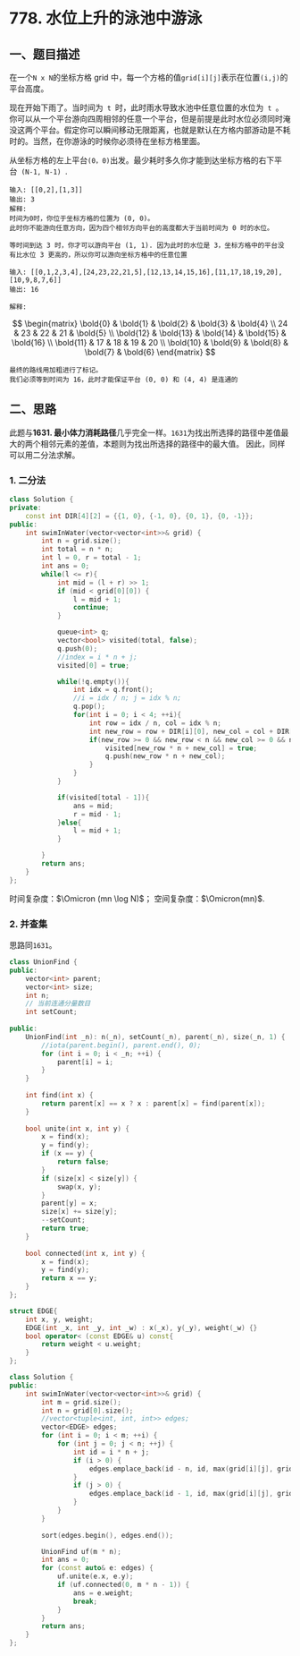 # 778. 水位上升的泳池中游泳
## 一、题目描述
在一个` N x N `的坐标方格 grid 中，每一个方格的值` grid[i][j] `表示在位置` (i,j) `的平台高度。

现在开始下雨了。当时间为` t `时，此时雨水导致水池中任意位置的水位为` t `。你可以从一个平台游向四周相邻的任意一个平台，但是前提是此时水位必须同时淹没这两个平台。假定你可以瞬间移动无限距离，也就是默认在方格内部游动是不耗时的。当然，在你游泳的时候你必须待在坐标方格里面。

从坐标方格的左上平台` (0，0) `出发。最少耗时多久你才能到达坐标方格的右下平台` (N-1, N-1) `.
```
输入: [[0,2],[1,3]]
输出: 3
解释:
时间为0时，你位于坐标方格的位置为 (0, 0)。
此时你不能游向任意方向，因为四个相邻方向平台的高度都大于当前时间为 0 时的水位。

等时间到达 3 时，你才可以游向平台 (1, 1). 因为此时的水位是 3，坐标方格中的平台没有比水位 3 更高的，所以你可以游向坐标方格中的任意位置
```
```
输入: [[0,1,2,3,4],[24,23,22,21,5],[12,13,14,15,16],[11,17,18,19,20],[10,9,8,7,6]]
输出: 16

解释:
```
$$
\begin{matrix}
\bold{0} & \bold{1} & \bold{2} & \bold{3} & \bold{4} \\
24 & 23 & 22 & 21 & \bold{5} \\
\bold{12} & \bold{13} & \bold{14} & \bold{15} & \bold{16} \\
\bold{11} & 17 & 18 & 19 & 20 \\
\bold{10} & \bold{9} & \bold{8} & \bold{7} & \bold{6}
\end{matrix}
$$
```
最终的路线用加粗进行了标记。
我们必须等到时间为 16，此时才能保证平台 (0, 0) 和 (4, 4) 是连通的
```

## 二、思路
此题与**1631. 最小体力消耗路径**几乎完全一样。`1631`为找出所选择的路径中差值最大的两个相邻元素的差值，本题则为找出所选择的路径中的最大值。
因此，同样可以用二分法求解。

### 1. 二分法
```cpp
class Solution {
private:
    const int DIR[4][2] = {{1, 0}, {-1, 0}, {0, 1}, {0, -1}};
public:
    int swimInWater(vector<vector<int>>& grid) {
        int n = grid.size();
        int total = n * n;
        int l = 0, r = total - 1;
        int ans = 0;
        while(l <= r){
            int mid = (l + r) >> 1;
            if (mid < grid[0][0]) {
                l = mid + 1;
                continue;
            }

            queue<int> q;
            vector<bool> visited(total, false);
            q.push(0);
            //index = i * n + j;
            visited[0] = true;

            while(!q.empty()){
                int idx = q.front();
                //i = idx / n; j = idx % n;
                q.pop();
                for(int i = 0; i < 4; ++i){
                    int row = idx / n, col = idx % n;
                    int new_row = row + DIR[i][0], new_col = col + DIR[i][1];
                    if(new_row >= 0 && new_row < n && new_col >= 0 && new_col < n && !visited[new_row * n + new_col] && (grid[new_row][new_col] <= mid)){
                        visited[new_row * n + new_col] = true;
                        q.push(new_row * n + new_col);
                    }
                }
            }

            if(visited[total - 1]){
                ans = mid;
                r = mid - 1;
            }else{
                l = mid + 1;
            }

        }
        return ans;
    }
};
```
时间复杂度：$\Omicron (mn \log N)$；
空间复杂度：$\Omicron(mn)$.

### 2. 并查集
思路同`1631`。
```cpp
class UnionFind {
public:
    vector<int> parent;
    vector<int> size;
    int n;
    // 当前连通分量数目
    int setCount;
    
public:
    UnionFind(int _n): n(_n), setCount(_n), parent(_n), size(_n, 1) {
        //iota(parent.begin(), parent.end(), 0);
        for (int i = 0; i < _n; ++i) {
            parent[i] = i;
        }
    }
    
    int find(int x) {
        return parent[x] == x ? x : parent[x] = find(parent[x]);
    }
    
    bool unite(int x, int y) {
        x = find(x);
        y = find(y);
        if (x == y) {
            return false;
        }
        if (size[x] < size[y]) {
            swap(x, y);
        }
        parent[y] = x;
        size[x] += size[y];
        --setCount;
        return true;
    }
    
    bool connected(int x, int y) {
        x = find(x);
        y = find(y);
        return x == y;
    }
};

struct EDGE{
    int x, y, weight;
    EDGE(int _x, int _y, int _w) : x(_x), y(_y), weight(_w) {}
    bool operator< (const EDGE& u) const{
        return weight < u.weight;
    }
};

class Solution {
public:
    int swimInWater(vector<vector<int>>& grid) {
        int m = grid.size();
        int n = grid[0].size();
        //vector<tuple<int, int, int>> edges;
        vector<EDGE> edges;
        for (int i = 0; i < m; ++i) {
            for (int j = 0; j < n; ++j) {
                int id = i * n + j;
                if (i > 0) {
                    edges.emplace_back(id - n, id, max(grid[i][j], grid[i - 1][j]));
                }
                if (j > 0) {
                    edges.emplace_back(id - 1, id, max(grid[i][j], grid[i][j - 1]));
                }
            }
        }
        
        sort(edges.begin(), edges.end());

        UnionFind uf(m * n);
        int ans = 0;
        for (const auto& e: edges) {
            uf.unite(e.x, e.y);
            if (uf.connected(0, m * n - 1)) {
                ans = e.weight;
                break;
            }
        }
        return ans;
    }
};
```